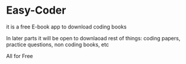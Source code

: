 # Easy-Coder

it is a free E-book app to download coding books

In later parts it will be open to downlaoad rest of things: coding papers,      
                                                      practice questions,
                                                      non coding books, etc
                                                      
All for Free                                                      
